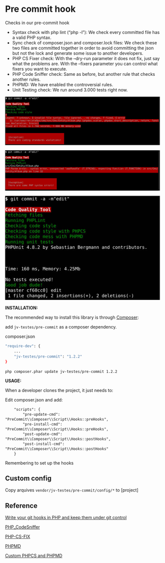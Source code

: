 # Pre commit hook

Checks in our pre-commit hook

* Syntax check with php lint (“php -l”): We check every committed file has a valid PHP syntax.
* Sync check of composer.json and composer.lock files: We check these two files are committed together in order to avoid committing the json but not the lock and generate some issue to another developers.
* PHP CS Fixer check: With the –dry-run parameter it does not fix, just say what the problems are. With the –fixers parameter you can control what fixers you want to execute.
* PHP Code Sniffer check: Same as before, but another rule that checks another rules.
* PHPMD: We have enabled the controversial rules.
* Unit Testing check: We run around 3.000 tests right now.

![PHPCsFix](images/PHPCsFix.jpg "PHPCsFix")

![PHPLint](images/PHPLint.jpg "PHPLint")

![PHPUnit](images/PHPUnit.jpg "PHPUnit")

**INSTALLATION:**

The recommended way to install this library is through [Composer](http://getcomposer.org):

add `jv-testes/pre-commit` as a composer dependency.

composer.json
```bash
"require-dev": {
    ...
    "jv-testes/pre-commit": "1.2.2"
}
```

`php composer.phar update jv-testes/pre-commit 1.2.2`


**USAGE:**

When a developer clones the project, it just needs to:

Edit composer.json and add:

```
    "scripts": {
        "pre-update-cmd": "PreCommit\\Composer\\Script\\Hooks::preHooks",
        "pre-install-cmd": "PreCommit\\Composer\\Script\\Hooks::preHooks",
        "post-update-cmd": "PreCommit\\Composer\\Script\\Hooks::postHooks",
        "post-install-cmd": "PreCommit\\Composer\\Script\\Hooks::postHooks"
    }
```

Remembering to set up the hooks


Custom config
--------------

Copy arquives `vendor/jv-testes/pre-commit/config/*` to [project]


Reference
-----------

 [Write your git hooks in PHP and keep them under git control](http://carlosbuenosvinos.com/write-your-git-hooks-in-php-and-keep-them-under-git-control/)
 
 [PHP_CodeSniffer](https://github.com/squizlabs/PHP_CodeSniffer/wiki/Annotated-ruleset.xml)
 
 [PHP-CS-FIX](http://cs.sensiolabs.org/)
 
 [PHPMD](http://phpmd.org/documentation/index.html)

 [Custom PHPCS and PHPMD](http://edorian.github.io/php-coding-standard-generator/#phpmd)
